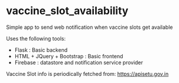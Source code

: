 # vaccine_slot_availability
Simple app to send web notification when vaccine slots get available

Uses the following tools:
- Flask : Basic backend 
- HTML + JQuery + Bootstrap : Basic frontend
- Firebase : datastore and notification service provider

Vaccine Slot info is periodically fetched from:
https://apisetu.gov.in
